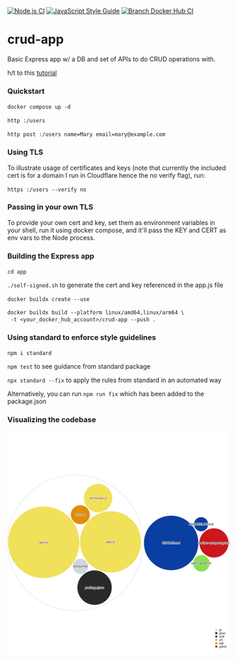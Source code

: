 [![Node.js CI](https://github.com/aaronhmiller/crud-app/actions/workflows/ci-test.yaml/badge.svg)](https://github.com/aaronhmiller/crud-app/actions/workflows/ci-test.yaml) [![JavaScript Style Guide](https://img.shields.io/badge/code_style-standard-brightgreen.svg)](https://standardjs.com)
[![Branch Docker Hub CI](https://github.com/aaronhmiller/crud-app/actions/workflows/branch-build-push.yaml/badge.svg)](https://github.com/aaronhmiller/crud-app/actions/workflows/branch-build-push.yaml)

# crud-app
Basic Express app w/ a DB and set of APIs to do CRUD operations with.

h/t to this [tutorial](https://blog.logrocket.com/nodejs-expressjs-postgresql-crud-rest-api-example/)

### Quickstart

`docker compose up -d`

`http :/users`

`http post :/users name=Mary email=mary@example.com`

### Using TLS

To illustrate usage of certificates and keys (note that currently the included cert is for a domain I run in Cloudflare hence the no verify flag), run:

`https :/users --verify no`

### Passing in your own TLS
To provide your own cert and key, set them as environment variables in your shell, run it using docker compose, and it'll pass the KEY and CERT as env vars to the Node process.

### Building the Express app

`cd app`

`./self-signed.sh` to generate the cert and key referenced in the app.js file

`docker buildx create --use`

```
docker buildx build --platform linux/amd64,linux/arm64 \
 -t <your_docker_hub_account>/crud-app --push .
```

### Using standard to enforce style guidelines

`npm i standard`

`npm test` to see guidance from standard package

`npx standard --fix` to apply the rules from standard in an automated way 

Alternatively, you can run `npm run fix` which has been added to the package.json

### Visualizing the codebase

![Visualization of the codebase](./diagram.svg)
